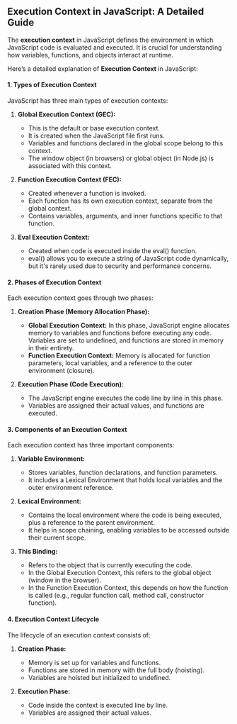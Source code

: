 ## Execution Context in JavaScript: A Detailed Guide
The **execution context** in JavaScript defines the environment in which JavaScript code is evaluated and executed. It is crucial for understanding how variables, functions, and objects interact at runtime.

Here’s a detailed explanation of **Execution Context** in JavaScript:

#### 1. Types of Execution Context
JavaScript has three main types of execution contexts:

1. **Global Execution Context (GEC):**
    - This is the default or base execution context.
    - It is created when the JavaScript file first runs.
    - Variables and functions declared in the global scope belong to this context.
    - The window object (in browsers) or global object (in Node.js) is associated with this context.

2. **Function Execution Context (FEC):**
    - Created whenever a function is invoked.
    - Each function has its own execution context, separate from the global context.
    - Contains variables, arguments, and inner functions specific to that function.
3. **Eval Execution Context:**
    - Created when code is executed inside the eval() function.
    - eval() allows you to execute a string of JavaScript code dynamically, but it's rarely used due to security and performance concerns.

#### 2. Phases of Execution Context
Each execution context goes through two phases:
1. **Creation Phase (Memory Allocation Phase):**
    - **Global Execution Context:** In this phase, JavaScript engine allocates memory to variables and functions before executing any code. Variables are set to undefined, and functions are stored in memory in their entirety.
    - **Function Execution Context:** Memory is allocated for function parameters, local variables, and a reference to the outer environment (closure).

2. **Execution Phase (Code Execution):**
    - The JavaScript engine executes the code line by line in this phase.
    - Variables are assigned their actual values, and functions are executed.

#### 3. Components of an Execution Context
Each execution context has three important components:

1. **Variable Environment:**
    - Stores variables, function declarations, and function parameters.
    - It includes a Lexical Environment that holds local variables and the outer environment reference.

2. **Lexical Environment:**
    - Contains the local environment where the code is being executed, plus a reference to the parent environment.
    - It helps in scope chaining, enabling variables to be accessed outside their current scope.

3. **This Binding:**
    - Refers to the object that is currently executing the code.
    - In the Global Execution Context, this refers to the global object (window in the browser).
    - In the Function Execution Context, this depends on how the function is called (e.g., regular function call, method call, constructor function).

#### 4. Execution Context Lifecycle
The lifecycle of an execution context consists of:

1. **Creation Phase:**
    - Memory is set up for variables and functions.
    - Functions are stored in memory with the full body (hoisting).
    - Variables are hoisted but initialized to undefined.

2. **Execution Phase:**
    - Code inside the context is executed line by line.
    - Variables are assigned their actual values.
